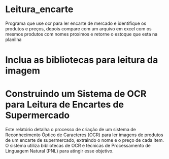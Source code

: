 # Leitura_encarte
Programa que use ocr para ler encarte de mercado e identifique os produtos e preços, depois compare com um arquivo em excel com os mesmos produtos com nomes proximos e retorne o estoque que esta na planilha

# Inclua as bibliotecas para leitura da imagem

# Construindo um Sistema de OCR para Leitura de Encartes de Supermercado
Este relatório detalha o processo de criação de um sistema de Reconhecimento Óptico de Caracteres (OCR) para ler imagens de produtos de um encarte de supermercado, extraindo o nome e o preço de cada item. O sistema utiliza bibliotecas de OCR e técnicas de Processamento de Linguagem Natural (PNL) para atingir esse objetivo.
